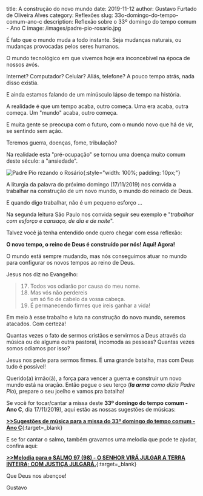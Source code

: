 title: A construção do novo mundo
date: 2019-11-12
author: Gustavo Furtado de Oliveira Alves
category: Reflexões
slug: 33o-domingo-do-tempo-comum-ano-c
description: Reflexão sobre o 33º domingo do tempo comum - Ano C
image: /images/padre-pio-rosario.jpg

É fato que o mundo muda a todo instante.
Seja mudanças naturais, ou mudanças provocadas pelos seres humanos.

O mundo tecnológico em que vivemos hoje era inconcebível na época de nossos avós.

Internet? Computador? Celular? Aliás, telefone? A pouco tempo atrás, nada disso existia.

E ainda estamos falando de um minúsculo lápso de tempo na história.

A realidade é que um tempo acaba, outro começa. Uma era acaba, outra começa. Um "mundo" acaba, outro começa.

E muita gente se preocupa com o futuro, com o mundo novo que há de vir,
se sentindo sem ação.

Teremos guerra, doenças, fome, tribulação?

Na realidade esta "pré-ocupação" se tornou uma doença muito comum deste século: a "ansiedade".

![Padre Pio rezando o Rosário](/images/padre-pio-rosario.jpg){:style="width: 100%; padding: 10px;"}

A liturgia da palavra do próximo domingo (17/11/2019) nos convida
a trabalhar na construção de um novo mundo, o mundo do reinado de Deus.

E quando digo trabalhar, não é um pequeno esforço ...

Na segunda leitura São Paulo nos convida seguir seu exemplo e "_trabalhar com esforço e cansaço, de dia e de noite_".

Talvez você já tenha entendido onde quero chegar com essa reflexão:

**O novo tempo, o reino de Deus é construído por nós! Aqui! Agora!**

O mundo está sempre mudando, mas nós conseguimos atuar no mundo para configurar os novos tempos ao reino de Deus.

Jesus nos diz no Evangelho:

>17. Todos vos odiarão por causa do meu nome.<br />
>18. Mas vós não perdereis<br />
>um só fio de cabelo da vossa cabeça.<br />
>19. É permanecendo firmes que ireis ganhar a vida!

Em meio à esse trabalho e luta na construção do novo mundo, seremos atacados. Com certeza!

Quantas vezes o fato de sermos cristãos e servirmos a Deus através da música ou de alguma outra pastoral, incomoda as pessoas? Quantas vezes somos odiamos por isso?

Jesus nos pede para sermos firmes. É uma grande batalha, mas com Deus tudo é possível!

Querido(a) irmão(ã), a força para vencer a guerra e construir um novo mundo está na oração.
Então pegue o seu terço (_**la arma** como dizia Padre Pio_),
prepare o seu joelho e vamos pra batalha!

Se você for tocar/cantar a missa deste **33º domingo do tempo comum - Ano C**, dia 17/11/2019),
aqui estão as nossas sugestões de músicas:

[**>>Sugestões de música para a missa do 33º domingo do tempo comum - Ano C**](https://musicasparamissa.com.br/sugestoes-para/33o-domingo-do-tempo-comum-ano-c/){:target=\_blank}

E se for cantar o salmo, também gravamos uma melodia que pode te ajudar, confira aqui:

[**>>Melodia para o SALMO 97 (98) - O SENHOR VIRÁ JULGAR A TERRA INTEIRA; COM JUSTIÇA JULGARÁ.**](https://musicasparamissa.com.br/musica/salmo-97-o-senhor-vira-julgar-a-terra-inteira-com-justica-julgara/){:target=\_blank}

Que Deus nos abençoe!

Gustavo